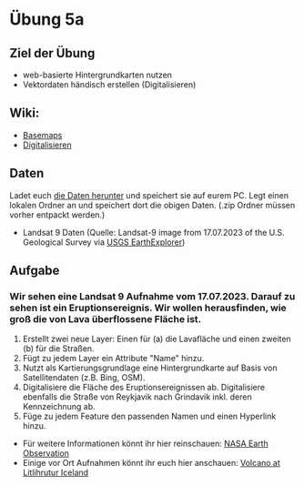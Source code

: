 # Übung 5a
## Ziel der Übung
* web-basierte Hintergrundkarten nutzen
* Vektordaten händisch erstellen (Digitalisieren)

## Wiki:
* [Basemaps](https://courses.gistools.geog.uni-heidelberg.de/giscience/gis-einfuehrung/wikis/qgis-Basemaps)
* [Digitalisieren](https://courses.gistools.geog.uni-heidelberg.de/giscience/gis-einfuehrung/wikis/qgis-Digitalisierung)

## Daten
Ladet euch [die Daten herunter](exercise_5a_data_iceland.zip) und speichert sie auf eurem PC. Legt einen lokalen Ordner an und speichert dort die obigen Daten. (.zip Ordner müssen vorher entpackt werden.)
* Landsat 9 Daten (Quelle: Landsat-9 image from 17.07.2023 of the U.S. Geological Survey via [USGS EarthExplorer](https://earthexplorer.usgs.gov/))

## Aufgabe
### Wir sehen eine Landsat 9 Aufnahme vom 17.07.2023. Darauf zu sehen ist ein Eruptionsereignis. Wir wollen herausfinden, wie groß die von Lava überflossene Fläche ist.

1. Erstellt zwei neue Layer: Einen für (a) die Lavafläche und einen zweiten (b) für die Straßen.
2. Fügt zu jedem Layer ein Attribute "Name" hinzu.
3. Nutzt als Kartierungsgrundlage eine Hintergrundkarte auf Basis von Satellitendaten (z.B. Bing, OSM).
4. Digitalisiere die Fläche des Eruptionsereignissen ab. Digitalisiere ebenfalls die Straße von Reykjavik nach Grindavik inkl. deren Kennzeichnung ab.
5. Füge zu jedem Feature den passenden Namen und einen Hyperlink hinzu.

* Für weitere Informationen könnt ihr hier reinschauen: [NASA Earth Observation](https://earthobservatory.nasa.gov/images/151653/lava-and-smoke-blanket-fagradalsfjall)
* Einige vor Ort Aufnahmen könnt ihr euch hier anschauen: [Volcano at Litlihrutur Iceland](https://www.youtube.com/watch?time_continue=269&v=tvxbKWxmfXk&embeds_referring_euri=https%3A%2F%2Fwww.bing.com%2F&embeds_referring_origin=https%3A%2F%2Fwww.bing.com&source_ve_path=MTM5MTE3LDEzOTExNywyMzg1MQ&feature=emb_title)
